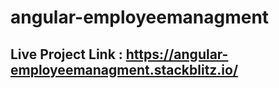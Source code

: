 # angular-employeemanagment

## Live Project Link : https://angular-employeemanagment.stackblitz.io/
